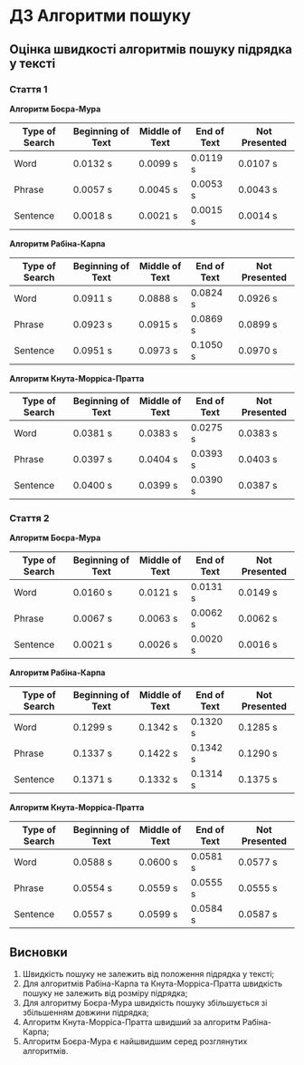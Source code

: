 # ДЗ Алгоритми пошуку

## Оцінка швидкості алгоритмів пошуку підрядка у тексті

### Стаття 1

**Алгоритм Боєра-Мура**

| Type of Search | Beginning of Text | Middle of Text | End of Text | Not Presented |
|-----------------|-------------------|----------------|-------------|----------------|
| Word            | 0.0132 s          | 0.0099 s       | 0.0119 s    | 0.0107 s       |
| Phrase          | 0.0057 s          | 0.0045 s       | 0.0053 s    | 0.0043 s       |
| Sentence        | 0.0018 s          | 0.0021 s       | 0.0015 s    | 0.0014 s       |

**Алгоритм Рабіна-Карпа**

| Type of Search | Beginning of Text | Middle of Text | End of Text | Not Presented |
|-----------------|-------------------|----------------|-------------|----------------|
| Word            | 0.0911 s          | 0.0888 s       | 0.0824 s    | 0.0926 s       |
| Phrase          | 0.0923 s          | 0.0915 s       | 0.0869 s    | 0.0899 s       |
| Sentence        | 0.0951 s          | 0.0973 s       | 0.1050 s    | 0.0970 s       |

**Алгоритм Кнута-Морріса-Пратта**

| Type of Search | Beginning of Text | Middle of Text | End of Text | Not Presented |
|-----------------|-------------------|----------------|-------------|----------------|
| Word            | 0.0381 s          | 0.0383 s       | 0.0275 s    | 0.0383 s       |
| Phrase          | 0.0397 s          | 0.0404 s       | 0.0393 s    | 0.0403 s       |
| Sentence        | 0.0400 s          | 0.0399 s       | 0.0390 s    | 0.0387 s       |

### Стаття 2

**Алгоритм Боєра-Мура**

| Type of Search | Beginning of Text | Middle of Text | End of Text | Not Presented |
|-----------------|-------------------|----------------|-------------|----------------|
| Word            | 0.0160 s          | 0.0121 s       | 0.0131 s    | 0.0149 s       |
| Phrase          | 0.0067 s          | 0.0063 s       | 0.0062 s    | 0.0062 s       |
| Sentence        | 0.0021 s          | 0.0026 s       | 0.0020 s    | 0.0016 s       |

**Алгоритм Рабіна-Карпа**

| Type of Search | Beginning of Text | Middle of Text | End of Text | Not Presented |
|-----------------|-------------------|----------------|-------------|----------------|
| Word            | 0.1299 s          | 0.1342 s       | 0.1320 s    | 0.1285 s       |
| Phrase          | 0.1337 s          | 0.1422 s       | 0.1342 s    | 0.1290 s       |
| Sentence        | 0.1371 s          | 0.1332 s       | 0.1314 s    | 0.1375 s       |

**Алгоритм Кнута-Морріса-Пратта**

| Type of Search | Beginning of Text | Middle of Text | End of Text | Not Presented |
|-----------------|-------------------|----------------|-------------|----------------|
| Word            | 0.0588 s          | 0.0600 s       | 0.0581 s    | 0.0577 s       |
| Phrase          | 0.0554 s          | 0.0559 s       | 0.0555 s    | 0.0555 s       |
| Sentence        | 0.0557 s          | 0.0599 s       | 0.0584 s    | 0.0587 s       |

## Висновки

1. Швидкість пошуку не залежить від положення підрядка у тексті;
2. Для алгоритмів Рабіна-Карпа та Кнута-Морріса-Пратта швидкість пошуку не залежить від розміру підрядка;
3. Для алгоритму Боєра-Мура швидкість пошуку збільшується зі збільшенням довжини підрядка;
4. Алгоритм Кнута-Морріса-Пратта швидший за алгоритм Рабіна-Карпа;
5. Алгоритм Боєра-Мура є найшвидшим серед розглянутих алгоритмів.
